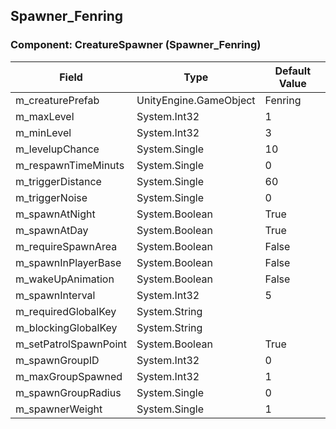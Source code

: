 ## Spawner_Fenring

### Component: CreatureSpawner (Spawner_Fenring)

|Field|Type|Default Value|
|---|---|---|
|m_creaturePrefab|UnityEngine.GameObject|Fenring|
|m_maxLevel|System.Int32|1|
|m_minLevel|System.Int32|3|
|m_levelupChance|System.Single|10|
|m_respawnTimeMinuts|System.Single|0|
|m_triggerDistance|System.Single|60|
|m_triggerNoise|System.Single|0|
|m_spawnAtNight|System.Boolean|True|
|m_spawnAtDay|System.Boolean|True|
|m_requireSpawnArea|System.Boolean|False|
|m_spawnInPlayerBase|System.Boolean|False|
|m_wakeUpAnimation|System.Boolean|False|
|m_spawnInterval|System.Int32|5|
|m_requiredGlobalKey|System.String||
|m_blockingGlobalKey|System.String||
|m_setPatrolSpawnPoint|System.Boolean|True|
|m_spawnGroupID|System.Int32|0|
|m_maxGroupSpawned|System.Int32|1|
|m_spawnGroupRadius|System.Single|0|
|m_spawnerWeight|System.Single|1|

